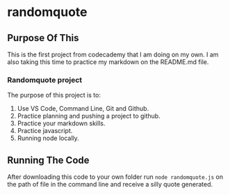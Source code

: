# randomquote

## Purpose Of This
This is the first project from codecademy that I am doing on my own.
I am also taking this time to practice my markdown on the README.md file.

### Randomquote project
The purpose of this project is to:  
1. Use VS Code, Command Line, Git and Github.
2. Practice planning and pushing a project to github.
3. Practice your markdown skills.
4. Practice javascript.
5. Running node locally.

## Running The Code
After downloading this code to your own folder
run `node randomquote.js`  on the path of file in the command line
and receive a silly quote generated.
